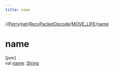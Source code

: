 ```yaml
---
title: name
---
```

//[Perry](../../../../index.html)/[net](../../index.html)/[RecvPacketOpcode](../index.html)/[MOVE_LIFE](index.html)/[name](name.html)



# name



[jvm]\
val [name](name.html): [String](https://kotlinlang.org/api/latest/jvm/stdlib/kotlin/-string/index.html)




